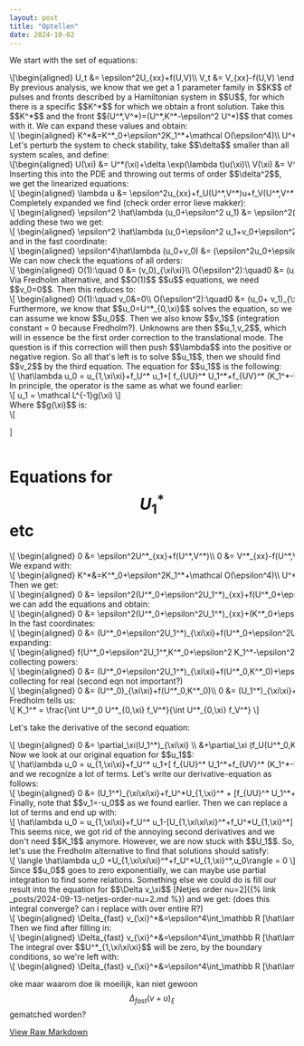 ```yaml
---
layout: post
title: "Optellen"
date: 2024-10-02
---
```


<style>
.math-container {
    max-width: 100%;
    overflow-x: auto;
    white-space: nowrap;
}
</style>

We start with the set of equations:
<div class="math-container">\[\begin{aligned}
U_t &= \epsilon^2U_{xx}+f(U,V)\\
V_t &= V_{xx}-f(U,V)
\end{aligned}
\]</div>
By previous analysis, we know that we get a 1 parameter family in $$K$$ of pulses and fronts described by a Hamiltonian system in $$U$$, for which there is a specific $$K^*$$ for which we obtain a front solution. Take this $$K^*$$ and the front $$(U^*,V^*)=(U^*,K^*-\epsilon^2 U^*)$$ that comes with it. We can expand these values and obtain:
<div class="math-container">\[
\begin{aligned}
K^*&=K^*_0+\epsilon^2K_1^*+\mathcal O(\epsilon^4)\\
U^*&=U^*_0+\epsilon^2U_1^*+\mathcal O(\epsilon^4)\\
V^*&=V^*_0+\epsilon^2V_1^*+\mathcal O(\epsilon^4) = K^*_0+\epsilon^2 K_1^*-\epsilon^2 U_0^*+\mathcal O(\epsilon^4)
\end{aligned}
\]</div>
Let's perturb the system to check stability, take $$\delta$$ smaller than all system scales, and define:
<div class="math-container">\[\begin{aligned}
U(\xi) &= U^*(\xi)+\delta \exp(\lambda t)u(\xi)\\
V(\xi) &= V^*(\xi)+\delta \exp(\lambda t)v(\xi)
\end{aligned}\]</div>
Inserting this into the PDE and throwing out terms of order $$\delta^2$$, we get the linearized equations:
<div class="math-container">\[
\begin{aligned}
\lambda u &= \epsilon^2u_{xx}+f_U(U^*,V^*)u+f_V(U^*,V^*)v\\
\lambda v&= v_{xx}-f_U(U^*,V^*)u-f_V(U^*,V^*)v
\end{aligned}
\]</div>
Completely expanded we find (check order error lieve makker):
<div class="math-container">\[
\begin{aligned}
\epsilon^2 \hat\lambda (u_0+\epsilon^2 u_1) &= \epsilon^2(u_0+\epsilon^2 u_1)_{xx}+[f_U^* +\epsilon^2f_{UU}^* U_1^*+\epsilon^2f_{UV}^* (K_1^*-U_0^*)](u_0+\epsilon^2 u_1)\\
&+[f_V^* +\epsilon^2f_{VU}^* U_1^*+\epsilon^2f_{VU}^* (K^*_1-U_0^*)](v_0+\epsilon^2 v_1+\epsilon^4 v_2)+\mathcal O(\epsilon^6)\\
\epsilon^2 \hat\lambda (v_0+\epsilon^2 v_1)&= (v_0+\epsilon^2 v_1+\epsilon^4 v_2)_{xx}+[-f_U^* -\epsilon^2f_{UU}^* U_1^*-\epsilon^2f_{UV}^* (K_1^*-U_0^*)](u_0+\epsilon^2 u_1)\\
&+[-f_V^* -\epsilon^2f_{VU}^* U_1^*-\epsilon^2f_{VU}^* (K^*_1-U_0^*)](v_0+\epsilon^2 v_1+\epsilon^4 v_2)+\mathcal O(\epsilon^6)\\
\end{aligned}
\]</div>adding these two we get:
<div class="math-container">\[
\begin{aligned}
\epsilon^2 \hat\lambda (u_0+\epsilon^2 u_1+v_0+\epsilon^2 v_1) &= (\epsilon^2u_0+\epsilon^4 u_1+v_0+\epsilon^2 v_1+\epsilon^4 v_2)_{xx}+O(\epsilon^6)\\
\end{aligned}
\]</div>
and in the fast coordinate:
<div class="math-container">\[
\begin{aligned}
\epsilon^4\hat\lambda (u_0+v_0) &= (\epsilon^2u_0+\epsilon^4 u_1+v_0+\epsilon^2 v_1+\epsilon^4 v_2)_{\xi\xi}+O(\epsilon^6)\\
\end{aligned}
\]</div>
We can now check the equations of all orders:
<div class="math-container">\[
\begin{aligned}
O(1):\quad 0 &= (v_0)_{\xi\xi}\\
O(\epsilon^2):\quad0 &= (u_0+ v_1)_{\xi\xi}\\
O(\epsilon^4):\quad \hat\lambda (u_0+v_0) &= ( u_1+ v_2)_{\xi\xi}\\
\end{aligned}
\]</div>
Via Fredholm alternative, and $$O(1)$$ $$u$$ equations, we need $$v_0=0$$. Then this reduces to:
<div class="math-container">\[
\begin{aligned}
O(1):\quad  v_0&=0\\
O(\epsilon^2):\quad0 &= (u_0+ v_1)_{\xi\xi}\\
O(\epsilon^4):\quad \hat\lambda u_0 &= ( u_1+ v_2)_{\xi\xi}\\
\end{aligned}
\]</div>
Furthermore, we know that $$u_0=U^*_{0,\xi}$$ solves the equation, so we can assume we know $$u_0$$. Then we also know $$v_1$$ (integration constant = 0 because Fredholm?). Unknowns are then $$u_1,v_2$$, which will in essence be the first order correction to the translational mode. The question is if this correction will then push $$\lambda$$ into the positive or negative region. So all that's left is to solve $$u_1$$, then we should find $$v_2$$ by the third equation. 
The equation for $$u_1$$ is the following:
<div class="math-container">\[
\hat\lambda u_0 = u_{1,\xi\xi}+f_U^* u_1+[ f_{UU}^* U_1^*+f_{UV}^* (K_1^*-U_0^*)]u_0+ v_1f_V^*
\]</div>
In principle, the operator is the same as what we found earlier:
<div class="math-container">\[
u_1 = \mathcal L^{-1}g(\xi)
\]</div>
Where $$g(\xi)$$ is:
<div class="math-container">\[

\]</div>




# Equations for $$U_1^*$$ etc
<div class="math-container">\[
\begin{aligned}
0 &= \epsilon^2U^*_{xx}+f(U^*,V^*)\\
0 &= V^*_{xx}-f(U^*,V^*)
\end{aligned}
\]</div>
We expand with:
<div class="math-container">\[
\begin{aligned}
K^*&=K^*_0+\epsilon^2K_1^*+\mathcal O(\epsilon^4)\\
U^*&=U^*_0+\epsilon^2U_1^*+\mathcal O(\epsilon^4)\\
V^*&=V^*_0+\epsilon^2V_1^*+\mathcal O(\epsilon^4) = K^*_0+\epsilon^2 K_1^*-\epsilon^2 U_0^*+\mathcal O(\epsilon^4)
\end{aligned}
\]</div>
Then we get:
<div class="math-container">\[
\begin{aligned}
0 &= \epsilon^2(U^*_0+\epsilon^2U_1^*)_{xx}+f(U^*_0+\epsilon^2U_1^*,K^*_0+\epsilon^2 K_1^*-\epsilon^2 U_0^*)\\
0 &= (K^*_0+\epsilon^2 K_1^*-\epsilon^2 U_0^*)_{xx}-f(U^*_0+\epsilon^2U_1^*,K^*_0+\epsilon^2 K_1^*-\epsilon^2 U_0^*)
\end{aligned}
\]</div>
we can add the equations and obtain:
<div class="math-container">\[
\begin{aligned}
0 &= \epsilon^2(U^*_0+\epsilon^2U_1^*)_{xx}+(K^*_0+\epsilon^2 K_1^*-\epsilon^2 U_0^*)_{xx}\\
\end{aligned}
\]</div>
In the fast coordinates:
<div class="math-container">\[
\begin{aligned}
0 &= (U^*_0+\epsilon^2U_1^*)_{\xi\xi}+f(U^*_0+\epsilon^2U_1^*,K^*_0+\epsilon^2 K_1^*-\epsilon^2 U_0^*)\\
0 &= (K^*_0+\epsilon^2 K_1^*-\epsilon^2 U_0^*)_{\xi\xi}-\epsilon^2f(U^*_0+\epsilon^2U_1^*,K^*_0+\epsilon^2 K_1^*-\epsilon^2 U_0^*)
\end{aligned}
\]</div>
expanding:
<div class="math-container">\[
\begin{aligned}
f(U^*_0+\epsilon^2U_1^*,K^*_0+\epsilon^2 K_1^*-\epsilon^2 U_0^*) = \\
f(U^*_0,K^*_0)+\epsilon^2f_U(U^*_0,K^*_0)U_1^*+\epsilon^2f_V(U^*_0,K^*_0)( K_1^*- U_0^*)
\end{aligned}
\]</div>
collecting powers:
<div class="math-container">\[
\begin{aligned}
0 &= (U^*_0+\epsilon^2U_1^*)_{\xi\xi}+f(U^*_0,K^*_0)+\epsilon^2f_U(U^*_0,K^*_0)U_1^*+\epsilon^2f_V(U^*_0,K^*_0)( K_1^*- U_0^*)\\
0 &= (K^*_0+\epsilon^2 K_1^*-\epsilon^2 U_0^*)_{\xi\xi}-\epsilon^2f(U^*_0+\epsilon^2U_1^*,K^*_0+\epsilon^2 K_1^*-\epsilon^2 U_0^*)
\end{aligned}
\]</div>
collecting for real (second eqn not important?)
<div class="math-container">\[
\begin{aligned}
0 &= (U^*_0)_{\xi\xi}+f(U^*_0,K^*_0)\\
0 &= (U_1^*)_{\xi\xi}+f_U(U^*_0,K^*_0)U_1^*+f_V(U^*_0,K^*_0)( K_1^*- U_0^*)\\
\end{aligned}
\]</div>
Fredholm tells us:
<div class="math-container">\[
K_1^*  = \frac{\int U^*_0 U^*_{0,\xi} f_V^*}{\int U^*_{0,\xi} f_V^*}
\]</div>

Let's take the derivative of the second equation:
<div class="math-container">\[
\begin{aligned}
0 &= \partial_\xi(U_1^*)_{\xi\xi} \\
&+\partial_\xi (f_U(U^*_0,K^*_0)U_1^*)\\
&+\partial_\xi(f_V(U^*_0,K^*_0)( K_1^*- U_0^*))\\
&= (U_1^*)_{\xi\xi\xi} \\
&+ f_{UU}(U^*_0,K^*_0)U^*_{0,\xi}U_1^*+f_U(U^*_0,K^*_0)U_{1,\xi}^*\\
&+f_{UV}(U^*_0,K^*_0)U^*_{0,\xi}( K_1^*- U_0^*)+f_V(U^*_0,K^*_0)( - U_{0,\xi}^*)\\
\end{aligned}
\]</div>
Now we look at our original equation for $$u_1$$:
<div class="math-container">\[
\hat\lambda u_0 = u_{1,\xi\xi}+f_U^* u_1+[ f_{UU}^* U_1^*+f_{UV}^* (K_1^*-U_0^*)]u_0+ v_1f_V^*
\]</div>
and we recognize a lot of terms. Let's write our derivative-equation as follows:
<div class="math-container">\[
\begin{aligned}
0 &= (U_1^*)_{\xi\xi\xi}+f_U^*U_{1,\xi}^* + [f_{UU}^* U_1^*+f_{UV}^*( K_1^*- U_0^*)-f_V^*] u_0\\
\end{aligned}
\]</div>
Finally, note that $$v_1=-u_0$$ as we found earlier. Then we can replace a lot of terms and end up with:
<div class="math-container">\[
\hat\lambda u_0 = u_{1,\xi\xi}+f_U^* u_1-[U_{1,\xi\xi\xi}^*+f_U^*U_{1,\xi}^*]
\]</div>
This seems nice, we got rid of the annoying second derivatives and we don't need $$K_1$$ anymore. However, we are now stuck with $$U_1$$. 
So, let's use the Fredholm alternative to find that solutions should satisfy:
<div class="math-container">\[
\langle \hat\lambda u_0 +U_{1,\xi\xi\xi}^*+f_U^*U_{1,\xi}^*,u_0\rangle = 0
\]</div>
Since $$u_0$$ goes to zero exponentially, we can maybe use partial integration to find some relations. 
Something else we could do is fill our result into the equation for $$\Delta v_\xi$$ [Netjes order nu=2]({% link _posts/2024-09-13-netjes-order-nu=2.md %}) and we get:
(does this integral converge? can i replace with over entire R?)
<div class="math-container">\[
\begin{aligned}
\Delta_{fast} v_{\xi}^*&=\epsilon^4\int_\mathbb R [\hat\lambda u_0-u_{1,\xi\xi}]d\xi+O(\epsilon^6)
\end{aligned}
\]</div>
Then we find after filling in:
<div class="math-container">\[
\begin{aligned}
\Delta_{fast} v_{\xi}^*&=\epsilon^4\int_\mathbb R [\hat\lambda f_U^* u_1-[U_{1,\xi\xi\xi}^*+f_U^*U_{1,\xi}^*]]d\xi+O(\epsilon^6)
\end{aligned}
\]</div>
The integral over $$U^*_{1,\xi\xi\xi}$$ will be zero, by the boundary conditions, so we're left with:
<div class="math-container">\[
\begin{aligned}
\Delta_{fast} v_{\xi}^*&=\epsilon^4\int_\mathbb R [\hat\lambda f_U^* u_1-f_U^*U_{1,\xi}^*]d\xi+O(\epsilon^6)
\end{aligned}
\]</div>


oke maar waarom doe ik moeilijk, kan niet gewoon $$\Delta_{fast}(v+u)_\xi$$ gematched worden?



[View Raw Markdown](/assets/md/Optellen.md)
